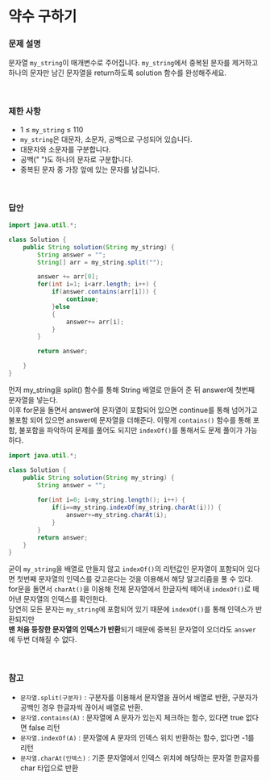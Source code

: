# 약수 구하기

<h3>문제 설명</h3>

문자열 `my_string`이 매개변수로 주어집니다. `my_string`에서 중복된 문자를 제거하고 하나의 문자만 남긴 문자열을 return하도록 solution 함수를 완성해주세요.

<br>

<h3>제한 사항</h3>

- 1 ≤ `my_string` ≤ 110
- `my_string`은 대문자, 소문자, 공백으로 구성되어 있습니다.
- 대문자와 소문자를 구분합니다.
- 공백(" ")도 하나의 문자로 구분합니다.
- 중복된 문자 중 가장 앞에 있는 문자를 남깁니다.

<br>

<h3>답안</h3>

```java
import java.util.*;

class Solution {
    public String solution(String my_string) {
        String answer = "";
        String[] arr = my_string.split("");

        answer += arr[0];
        for(int i=1; i<arr.length; i++) {
            if(answer.contains(arr[i])) {
                continue;
            }else
            {
                answer+= arr[i];
            }
        }

        return answer;

    }
}
```

먼저 my_string을 split() 함수를 통해 String 배열로 만들어 준 뒤 answer에 첫번째 문자열을 넣는다.  
이후 for문을 돌면서 answer에 문자열이 포함되어 있으면 continue를 통해 넘어가고 불포함 되어 있으면 answer에 문자열을 더해준다.
이렇게 `contains()` 함수를 통해 포함, 불포함을 파악하여 문제를 풀어도 되지만 `indexOf()`를 통해서도 문제 풀이가 가능하다.

```java
import java.util.*;

class Solution {
    public String solution(String my_string) {
        String answer = "";
        
        for(int i=0; i<my_string.length(); i++) {
            if(i==my_string.indexOf(my_string.charAt(i))) {
                answer+=my_string.charAt(i);
            }
        }
        return answer;
    }
}
```

굳이 `my_string`을 배열로 만들지 않고 `indexOf()`의 리턴값인 문자열이 포함되어 있다면 첫번째 문자열의 인덱스를 갖고온다는 것을 이용해서 해당 알고리즘을 풀 수 있다.  
for문을 돌면서 `charAt()`을 이용해 전체 문자열에서 한글자씩 떼어내 `indexOf()`로 떼어낸 문자열의 인덱스를 확인한다.  
당연히 모든 문자는 `my_string`에 포함되어 있기 때문에 `indexOf()`를 통해 인덱스가 반환되지만  
<b>맨 처음 등장한 문자열의 인덱스가 반환</b>되기 때문에 중복된 문자열이 오더라도 `answer`에 두번 더해질 수 없다.

<br>
<h3>참고</h3>

- `문자열.split(구분자)` : 구분자를 이용해서 문자열을 끊어서 배열로 반환, 구분자가 공백인 경우 한글자씩 끊어서 배열로 반환.
- `문자열.contains(A)` : 문자열에 A 문자가 있는지 체크하는 함수, 있다면 true 없다면 false 리턴
- `문자열.indexOf(A)` : 문자열에 A 문자의 인덱스 위치 반환하는 함수, 없다면 -1를 리턴
- `문자열.charAt(인덱스)` : 기준 문자열에서 인덱스 위치에 해당하는 문자열 한글자를 char 타입으로 반환




